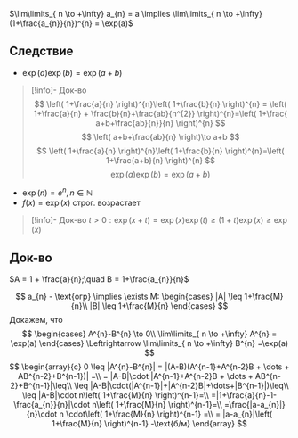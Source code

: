 $\lim\limits_{ n \to +\infty} a_{n} = a \implies \lim\limits_{ n \to +\infty} (1+\frac{a_{n}}{n})^{n} = \exp(a)$

## Следствие
* $\exp(a)\exp(b) = \exp(a+b)$
> [!info]- Док-во
> $$
> \left( 1+\frac{a}{n} \right)^{n}\left( 1+\frac{b}{n} \right)^{n} = \left( 1+\frac{a}{n} + \frac{b}{n}+\frac{ab}{n^{2}} \right)^{n}=\left( 1+\frac{ a+b+\frac{ab}{n}}{n} \right)^{n}
> $$
> $$
> \left( a+b+\frac{ab}{n} \right)\to a+b
> $$
> $$
> \left( 1+\frac{a}{n} \right)^{n}\left( 1+\frac{b}{n} \right)^{n}=\left( 1+\frac{a+b}{n} \right)^{n}
> $$
> $$
> \exp(a)\exp(b) = \exp(a+b)
> $$
* $\exp(n) = e^{n}, n \in \mathbb{N}$
* $f(x) = \exp(x)$ строг. возрастает
> [!info]- Док-во
> $t>0: \exp(x+t)=\exp(x)\exp(t)\geq (1+t)\exp(x) \geq \exp(x)$
## Док-во

$A = 1 + \frac{a}{n};\quad B = 1+\frac{a_{n}}{n}$

$$
a_{n} - \text{огр} \implies \exists M: \begin{cases}
|A| \leq 1+\frac{M}{n}\\
|B| \leq 1+\frac{M}{n}
\end{cases}
$$
Докажем, что
$$
\begin{cases}
A^{n}-B^{n} \to 0\\
\lim\limits_{ n \to +\infty} A^{n} = \exp(a) 
\end{cases} \Leftrightarrow \lim\limits_{ n \to +\infty} B^{n} =\exp(a) 
$$
$$
\begin{array}{c}
0 \leq |A^{n}-B^{n}| = |(A-B)(A^{n-1}+A^{n-2}B + \dots + AB^{n-2}+B^{n-1})| =\\
= |A-B|\cdot |A^{n-1}+A^{n-2}B + \dots + AB^{n-2}+B^{n-1}|\leq\\
\leq |A-B|\cdot(|A^{n-1}|+|A^{n-2}B|+\dots+|B^{n-1}|)\leq\\
\leq |A-B|\cdot n\left( 1+\frac{M}{n} \right)^{n-1}=\\
=|1+\frac{a}{n}-1-\frac{a_{n}}{n}|\cdot n\left( 1+\frac{M}{n} \right)^{n-1}=\\
=\frac{|a-a_{n}|}{n}\cdot n \cdot\left( 1+\frac{M}{n} \right)^{n-1} =\\
= |a-a_{n}|\left( 1+\frac{M}{n} \right)^{n-1} -\text{б/м}
\end{array}
$$
